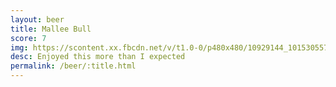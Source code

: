 ```yaml
---
layout: beer
title: Mallee Bull
score: 7
img: https://scontent.xx.fbcdn.net/v/t1.0-0/p480x480/10929144_10153055792013745_3943691173139596791_n.jpg?oh=ddd0a9f72979eab76cfcabd82d368373&oe=5922A27C
desc: Enjoyed this more than I expected
permalink: /beer/:title.html
---
```

